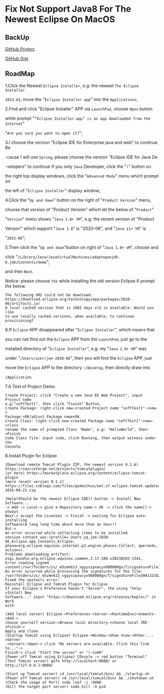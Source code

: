 # Fix Not Support Java8 For The Newest Eclipse On MacOS

## BackUp

[GitHub Project](https://github.com/SofijaErkin/basic-tool-mac/tree/main/vscode).

[GitHub Gist](https://gist.github.com/SofijaErkin/9f63ef9c7e2ea6859abf130868af1aaf).

## RoadMap

1.Click the Newest `Eclipse Installer`, e.g: the newest `The Eclipse Installer`

`2023‑03`, move the "`Eclipse Installer.app`" into the `Applications`;

2.Find and click "Eclipse Installer" APP via `LaunchPad`, choose `Open` button

while prompt "`“Eclipse Installer.app” is an app downloaded from the Internet`"

"`Are you sure you want to open it?`";

3.I choose the version "Eclipse IDE for Enterprise java and web" to continue Be

-cause I will use `Spring`, please choose the version "Eclipse IDE for Java De

-velopers" to continue if you only `Java` Developer, click the "`!`" button on

the right top display windows, click the "`Advanced Mode`" menu which prompt on

the left of "`Eclipse Installer`" display window;

4.Click the "`Up and down`" button on the right of  "`Product Version`" menu,

choose that version of "Product Version" which let the below of "`Product`"

"`Version`" menu shows "`Java 1.8+ VM`", e.g: the recent version of "Product

Version" which support "`Java 1.8`" is "2020-06", and "`Java 11+ VM`" is

"`2022-06`";

5.Then click the "`Up and down`"button on right of "`Java 1.8+ VM`", choose and

click "`/Library/Java/JavaVirtualMachines/adoptopenjdk-8.jdk/Contents/Home`",

and then `Next`.

Notice: please choose `Yes` while installing the old version Eclipse if prompt the below.

    The following URI could not be download:
    https://download.eclipse.org/technology/epp/packages/2020-06/artifacts.jar
    A local cached version that is 1065 days old is available. Would you like
    to use locally cached versions, when available, to continue provisioning?

6.If `Eclipse` APP disappeared after "`Eclipse Installer`", which means that

you can not find out the `Eclipse` APP from the `LaunchPad`, just go to the

installed directory of "`Eclipse Installer`", e.g: my "`Java 1.8+ VM`" was

under "`/Users/user/jee-2020-06`", then you will find the `Eclipse` APP, just

move the `Eclipse` APP  to the directory `~/Desktop`, then directly draw into

`/Application`.

7.A Test of Project Demo.

    Create Project: click "Create a new Java EE Web Project", input Project name
    e.g:"softTest1", then click "Finish" Button.
    Create Package: right-click new-created Project name "softTest1"->new->
    Package->OK/adjust Package name+OK
    Create Class: right-click new-created Package name "softTest1"->new->class
    rename the name of prompted Class "Name", e.g: "HelloWorld", then->Finish
    Code Class file: input code, click Running, then output witness under the 
    Console

8.Install Plugin for Eclipse

    (Download remote Tomcat Plugin ZIP, the newest version 9.1.6)
    https://sourceforge.net/projects/tomcatplugin/
    (or here) https://marketplace.eclipse.org/content/eclipse-tomcat-plugin
    (more recent version 9.1.2)
    https://files.cnblogs.com/files/godwithus/net.sf.eclipse.tomcat.updatesite-2016-09-21.zip

    (Help(Should be the newest Eclipse IDE)) button -> Install New Software...
    -> Add -> Local-> give a Repository name-> OK -> click the name[]-> always
    Next-> accept the Licenses -> Finish -> waiting for Eclipse auto-installing
    Software(A long long time about more than an hour!)
    But->
    An error occurred while collecting items to be installed
    session context was:(profile=_Users_yq_jee-2020-06_Eclipse.app_Contents_Eclipse, phase=org.eclipse.equinox.internal.p2.engine.phases.Collect, operand=, action=).
    Problems downloading artifact: osgi.bundle,org.eclipse.equinox.common,3.17.100.v20230202-1341.
    Error reading signed content:/var/folders/zs/_m5zmn613_vgyyszpxwcyx980000gn/T/signatureFile3901322827202294976.jar
    An error occurred while processing the signatures for the file: /var/folders/zs/_m5zmn613_vgyyszpxwcyx980000gn/T/signatureFile3901322827202294976.jar
    Fixed the upstairs error:
    Reinstall Eclipse and Tomcat Plugin for Eclipse
    If your Eclipse's Preference haven't "Server", the using "help->Install New
    Software..." input "https://download.eclipse.org/releases/kepler/" in Work
    with

    (Add local server) Eclipse->Preferences->Server->RuntimeEnvironments->Add->
    choose yourself version->Browse local directory->choose local JRE->Finish->
    Apply and close
    (Startup Tomcat using Eclipse) Eclipse->Window->Show View->Other...->Server
    ->Servers->Open-> click "No servers are available. Click this link to..."->
    Finish-> click "Start the server" or "\-ComR"
    (Power off Tomcat using Eclipse) COnsole -> red button "Terminal"  
    (Test Tomcat server) goTo http://localhost:8080/ or http://127.0.0.1:8080/

    (Start up Tomcat server) cd /usr/local/tomcat/bin/ && ./startup.sh
    (Power off Tomcat server) cd /usr/local/tomcat/bin/ && ./shutdown.sh
    (Check the usage of Port) sudo lsof -i :8080
    (Kill the target port server) sudo kill -9 pid
